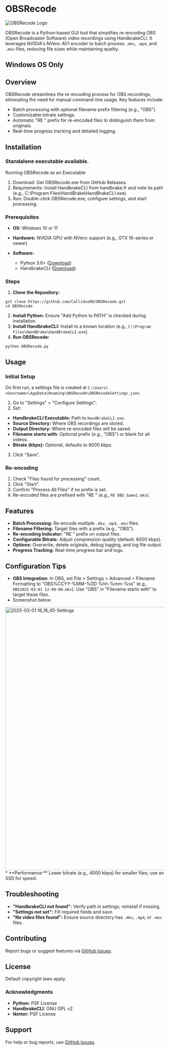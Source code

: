 # OBSRecode
![OBSRecode Logo](https://github.com/user-attachments/assets/b916f309-9070-411b-8f17-263f9b8d083c)


OBSRecode is a Python-based GUI tool that simplifies re-encoding OBS (Open Broadcaster Software) video recordings using HandbrakeCLI. It leverages NVIDIA's NVenc AV1 encoder to batch process `.mkv`, `.mp4`, and `.mov` files, reducing file sizes while maintaining quality.

## Windows OS Only

## Overview

OBSRecode streamlines the re-encoding process for OBS recordings, eliminating the need for manual command-line usage. Key features include:

* Batch processing with optional filename prefix filtering (e.g., "OBS").
* Customizable bitrate settings.
* Automatic "RE " prefix for re-encoded files to distinguish them from originals.
* Real-time progress tracking and detailed logging.

## Installation

### **Standalone executable available.**
Running OBSRecode as an Executable
1. Download: Get OBSRecode.exe from GitHub Releases.
2. Requirements: Install HandbrakeCLI from handbrake.fr and note its path (e.g., C:\Program Files\HandBrake\HandBrakeCLI.exe).
3. Run: Double-click OBSRecode.exe, configure settings, and start processing.

### Prerequisites

* **OS:** Windows 10 or 11
* **Hardware:** NVIDIA GPU with NVenc support (e.g., GTX 16-series or newer)
* **Software:**

  - Python 3.6+ ([Download](https://www.python.org/downloads/))
  - HandbrakeCLI ([Download](https://handbrake.fr/downloads2.php))
 

### Steps

1. **Clone the Repository:**

```
git clone https://github.com/Callidus80/OBSRecode.git
cd OBSRecode
```
2. **Install Python:**
Ensure "Add Python to PATH" is checked during installation.
3. **Install HandbrakeCLI:**
Install to a known location (e.g., `C:\Program Files\HandBrake\HandBrakeCLI.exe`).
4. **Run OBSRecode:**

```
python OBSRecode.py
```

## Usage

### Initial Setup

On first run, a settings file is created at `C:\Users\<Username>\AppData\Roaming\OBSRecode\OBSRecodeSettings.json`.

1. Go to "Settings" > "Configure Settings":
2. Set:

  - **HandbrakeCLI Executable:** Path to `HandBrakeCLI.exe`.
  - **Source Directory:** Where OBS recordings are stored.
  - **Output Directory:** Where re-encoded files will be saved.
  - **Filename starts with:** Optional prefix (e.g., "OBS") or blank for all videos.
  - **Bitrate (kbps):** Optional, defaults to 6000 kbps.
3. Click "Save".


### Re-encoding

1. Check "Files found for processing" count.
2. Click "Start".
3. Confirm "Process All Files" if no prefix is set.
4. Re-encoded files are prefixed with "RE " (e.g., `RE OBS_Game1.mkv`).

## Features

* **Batch Processing:** Re-encode multiple `.mkv`, `.mp4`, `.mov` files.
* **Filename Filtering:** Target files with a prefix (e.g., "OBS").
* **Re-encoding Indicator:** "RE " prefix on output files.
* **Configurable Bitrate:** Adjust compression quality (default: 6000 kbps).
* **Options:** Overwrite, delete originals, debug logging, and log file output.
* **Progress Tracking:** Real-time progress bar and logs.

## Configuration Tips

* **OBS Integration:** In OBS, set File > Settings > Advanced > Filename Formatting to "OBS%CCYY-%MM-%DD %hh-%mm-%ss" (e.g., `OBS2025-03-01 12-00-00.mkv`). Use "OBS" in "Filename starts with" to target these files.
* Screenshot below.
<img width="830" alt="2025-03-01 16_16_45-Settings" src="https://github.com/user-attachments/assets/632df914-d992-4d4b-86fb-9f488fba7c53" />
* **Performance:** Lower bitrate (e.g., 4000 kbps) for smaller files; use an SSD for speed.

## Troubleshooting

* **"HandbrakeCLI not found":** Verify path in settings; reinstall if missing.
* **"Settings not set":** Fill required fields and save.
* **"No video files found":** Ensure source directory has `.mkv`, `.mp4`, or `.mov` files.

## Contributing

Report bugs or suggest features via [GitHub Issues](https://github.com/Callidus80/OBSRecode/issues).

## License

Default copyright laws apply.

### Acknowledgments

* **Python:** PSF License
* **HandbrakeCLI:** GNU GPL v2
* **tkinter:** PSF License

## Support

For help or bug reports, use [GitHub Issues](https://github.com/Callidus80/OBSRecode/issues).
